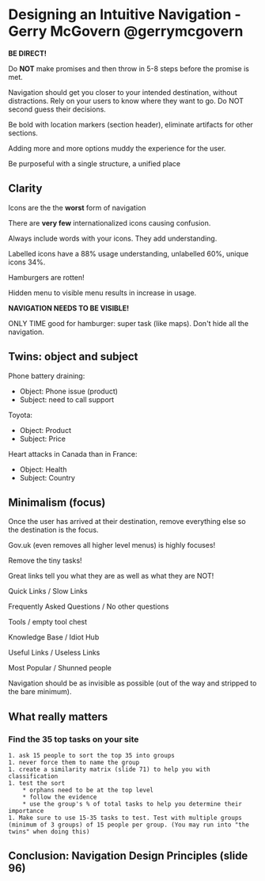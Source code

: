 # Designing an Intuitive Navigation - Gerry McGovern @gerrymcgovern

__BE DIRECT!__

Do __NOT__ make promises and then throw in 5-8 steps before the promise is met.

Navigation should get you closer to your intended destination, without distractions. Rely on your users to know where they want to go. Do NOT second guess their decisions.

Be bold with location markers (section header), eliminate artifacts for other sections.

Adding more and more options muddy the experience for the user.

Be purposeful with a single structure, a unified place

## Clarity

Icons are the the __worst__ form of navigation

There are __very few__ internationalized icons causing confusion.

Always include words with your icons. They add understanding.

Labelled icons have a 88% usage understanding, unlabelled 60%, unique icons 34%.

Hamburgers are rotten!

Hidden menu to visible menu results in increase in usage.

__NAVIGATION NEEDS TO BE VISIBLE!__

ONLY TIME good for hamburger: super task (like maps). Don't hide all the navigation.

## Twins: object and subject

Phone battery draining:

* Object: Phone issue (product)
* Subject: need to call support

Toyota:

* Object: Product
* Subject: Price

Heart attacks in Canada than in France:

* Object: Health
* Subject: Country

## Minimalism (focus)

Once the user has arrived at their destination, remove everything else so the destination is the focus.

Gov.uk (even removes all higher level menus) is highly focuses!

Remove the tiny tasks!

Great links tell you what they are as well as what they are NOT!

Quick Links / Slow Links

Frequently Asked Questions / No other questions

Tools / empty tool chest

Knowledge Base / Idiot Hub

Useful Links / Useless Links

Most Popular / Shunned people

Navigation should be as invisible as possible (out of the way and stripped to the bare minimum).

## What really matters 
### Find the 35 top tasks on your site
    1. ask 15 people to sort the top 35 into groups
    1. never force them to name the group
    1. create a similarity matrix (slide 71) to help you with classification
    1. test the sort
        * orphans need to be at the top level
        * follow the evidence
        * use the group's % of total tasks to help you determine their importance
    1. Make sure to use 15-35 tasks to test. Test with multiple groups (minimum of 3 groups) of 15 people per group. (You may run into "the twins" when doing this)

## Conclusion: Navigation Design Principles (slide 96)

